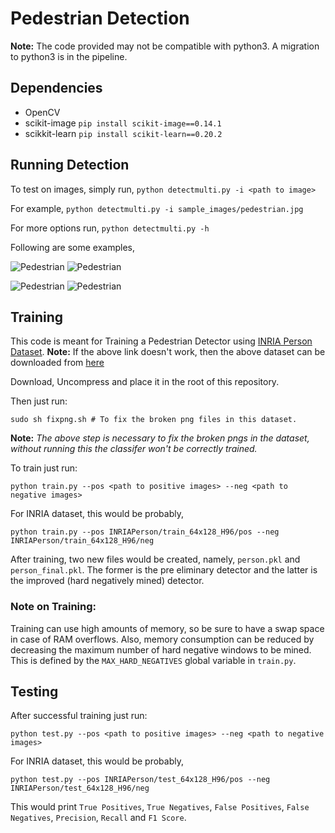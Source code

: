# Pedestrian Detection

**Note:** The code provided may not be compatible with python3. A migration to python3 is in the pipeline.

## Dependencies

* OpenCV
* scikit-image ```pip install scikit-image==0.14.1```
* scikkit-learn ```pip install scikit-learn==0.20.2```

## Running Detection

To test on images, simply run, `python detectmulti.py -i <path to image>`

For example, `python detectmulti.py -i sample_images/pedestrian.jpg`


For more options run, `python detectmulti.py -h`

Following are some examples,


![Pedestrian](.readme_images/before_nms1.png?raw=true "Sample Results")
![Pedestrian](.readme_images/after_nms1.png?raw=true "Sample Results")

![Pedestrian](.readme_images/before_nms2.png?raw=true "Sample Results")
![Pedestrian](.readme_images/after_nms2.png?raw=true "Sample Results")


## Training
This code is meant for Training a Pedestrian Detector using [INRIA Person Dataset](http://pascal.inrialpes.fr/data/human/).
**Note:** If the above link doesn't work, then the above dataset can be downloaded from [here](https://drive.google.com/file/d/14GD_pBpBsprPiZlkmtXN_y5K72To16if/view?usp=sharing)

Download, Uncompress and place it in the root of this repository.

Then just run:
```
sudo sh fixpng.sh # To fix the broken png files in this dataset.
```
**Note:** *The above step is necessary to fix the broken pngs in the dataset, without running this the classifer won't be correctly trained.*

To train just run:
```
python train.py --pos <path to positive images> --neg <path to negative images>
```
For INRIA dataset, this would be probably,
```
python train.py --pos INRIAPerson/train_64x128_H96/pos --neg INRIAPerson/train_64x128_H96/neg
```

After training, two new files would be created, namely, `person.pkl` and `person_final.pkl`. The former is the pre eliminary detector and the latter is the improved (hard negatively mined) detector.

### Note on Training:
Training can use high amounts of memory, so be sure to have a swap space in case of RAM overflows. Also, memory consumption can be reduced by decreasing the maximum number of hard negative windows to be mined. This is defined by the `MAX_HARD_NEGATIVES` global variable in `train.py`.


## Testing
After successful training just run:
```
python test.py --pos <path to positive images> --neg <path to negative images>
```
For INRIA dataset, this would be probably,
```
python test.py --pos INRIAPerson/test_64x128_H96/pos --neg INRIAPerson/test_64x128_H96/neg
```

This would print `True Positives`, `True Negatives`, `False Positives`, `False Negatives`, `Precision`, `Recall` and `F1 Score`.
